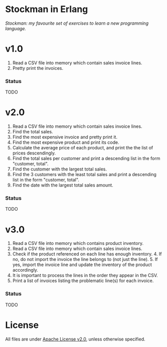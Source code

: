 # Stockman in Erlang
*Stockman: my favourite set of exercises to learn a new programming language.*

# v1.0
1. Read a CSV file into memory which contain sales invoice lines.
2. Pretty print the invoices.

### Status ###
TODO

# v2.0 #
1. Read a CSV file into memory which contain sales invoice lines.
2. Find the total sales.
3. Find the most expensive invoice and pretty print it.
4. Find the most expensive product and print its code.
5. Calculate the average price of each product, and print the the list of prices descendingly.
6. Find the total sales per customer and print a descending list in the form "customer, total".
7. Find the customer with the largest total sales.
8. Find the 3 customers with the least total sales and print a descending list in the form "customer, total".
9. Find the date with the largest total sales amount.

### Status ###
TODO

# v3.0 #
1. Read a CSV file into memory which contains product inventory.
2. Read a CSV file into memory which contain sales invoice lines.
  3. Check if the product referenced on each line has enough inventory.
    4. If no, do not import the invoice the line belongs to (not just the line).
    5. If yes, import the invoice line and update the inventory of the product
       accordingly.
  6. It is important to process the lines in the order they appear in the CSV.
7. Print a list of invoices listing the problematic line(s) for each invoice.

### Status ###
TODO

# License #
All files are under [Apache License v2.0](http://www.apache.org/licenses/LICENSE-2.0), unless otherwise specified.
